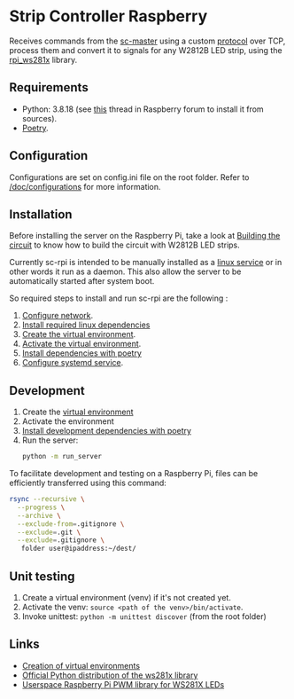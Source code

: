 # Strip Controller Raspberry

Receives commands from the [sc-master](https://github.com/brunopk/sc-master) using a custom [protocol](/doc/protocol.md) over TCP, process them and convert it to signals for any W2812B LED strip, using the [rpi_ws281x](http://github.com/richardghirst/rpi_ws281x) library.

## Requirements

- Python: 3.8.18 (see [this](https://forums.raspberrypi.com/viewtopic.php?t=291158) thread in Raspberry forum to install it from sources).
- [Poetry](doc/poetry.md).

## Configuration

Configurations are set on config.ini file on the root folder. Refer to [/doc/configurations](/doc/configurations.md) for more information.

## Installation

Before installing the server on the Raspberry Pi, take a look at [Building the circuit](/doc/circuit.md) to know how to build the circuit with W2812B LED strips.

Currently sc-rpi is intended to be manually installed as a [linux service](https://www.liquidweb.com/kb/what-is-systemctl-an-in-depth-overview/#managing-services) or in other words it run as a daemon. This also allow the server to be automatically started after system boot.

So required steps to install and run sc-rpi are the following :

1. [Configure network](/doc/network_configuration.md).
2. [Install required linux dependencies](/doc/required_linux_dependencies.md)
3. [Create the virtual environment](/doc/virtual_environments.md#creating-virtual-environments).
4. [Activate the virtual environment](/doc/virtual_environments.md#activating-the-environment).
5. [Install dependencies with poetry](/doc/poetry.md#installing-dependencies)
6. [Configure systemd service](/doc/systemd_configuration.md).

## Development

1. Create the [virtual environment](/doc/virtual_environments.md)
2. Activate the environment
3. [Install development dependencies with poetry](/doc/poetry.md)
4. Run the server:
    ```bash
    python -m run_server
    ```

To facilitate development and testing on a Raspberry Pi, files can be efficiently transferred using this command:

```bash
rsync --recursive \
  --progress \
  --archive \
  --exclude-from=.gitignore \
  --exclude=.git \
  --exclude=.gitignore \
   folder user@ipaddress:~/dest/ 
```

## Unit testing

1. Create a virtual environment (venv) if it's not created yet.
2. Activate the venv: `source <path of the venv>/bin/activate`.
3. Invoke unittest: `python -m unittest discover` (from the root folder)

## Links

- [Creation of virtual environments](https://docs.python.org/3/library/venv.html)
- [Official Python distribution of the ws281x library](https://github.com/rpi-ws281x/rpi-ws281x-python)
- [Userspace Raspberry Pi PWM library for WS281X LEDs](http://github.com/richardghirst/rpi_ws281x)

